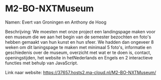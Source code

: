 # M2-BO-NXTMuseum

Namen: Evert van Groningen en Anthony de Hoog

Beschrijving: We moesten met onze project een landingspage maken voor een museum die we aan het begin van de semester bezochten en foto's hebben gemaakt van hun kunst en hun sfeer. We hadden dan ongeveer 8 weken om dit laningspage te maken met minimaal 5 foto's, informatie en geschiedenis over de museum, overzicht met wat er te doen is, contact, openingstijden, het website in hetNederlands en Engels en 2 interactieve functies met behulp van JavaScript.

Link naar website: https://37657.hosts2.ma-cloud.nl/M2-BO-NXTMuseum/ 